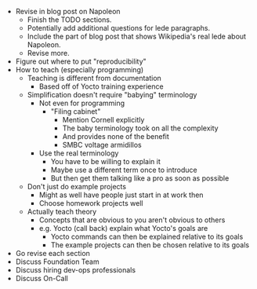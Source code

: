 * Revise in blog post on Napoleon
    * Finish the TODO sections.
    * Potentially add additional questions for lede paragraphs.
    * Include the part of blog post that shows Wikipedia's real lede about Napoleon.
    * Revise more.
* Figure out where to put "reproducibility"
* How to teach (especially programming)
    * Teaching is different from documentation
        * Based off of Yocto training experience
    * Simplification doesn't require "babying" terminology
        * Not even for programming
            * "Filing cabinet"
                * Mention Cornell explicitly
                * The baby terminology took on all the complexity
                * And provides none of the benefit
                * SMBC voltage armidillos
        * Use the real terminology
            * You have to be willing to explain it
            * Maybe use a different term once to introduce
            * But then get them talking like a pro as soon as possible
    * Don't just do example projects
        * Might as well have people just start in at work then
        * Choose homework projects well
    * Actually teach theory
        * Concepts that are obvious to you aren't obvious to others
        * e.g. Yocto (call back) explain what Yocto's goals are
            * Yocto commands can then be explained relative to its goals
            * The example projects can then be chosen relative to its goals
* Go revise each section
* Discuss Foundation Team
* Discuss hiring dev-ops professionals
* Discuss On-Call

